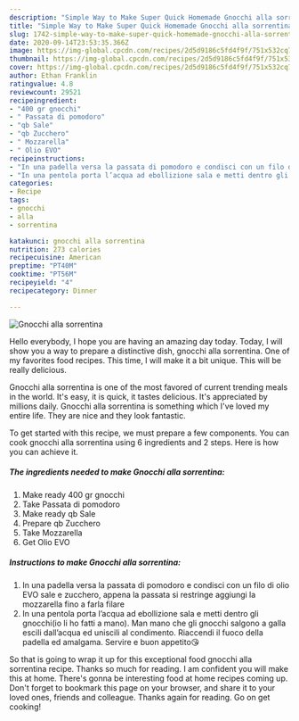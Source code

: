 ```yaml
---
description: "Simple Way to Make Super Quick Homemade Gnocchi alla sorrentina"
title: "Simple Way to Make Super Quick Homemade Gnocchi alla sorrentina"
slug: 1742-simple-way-to-make-super-quick-homemade-gnocchi-alla-sorrentina
date: 2020-09-14T23:53:35.366Z
image: https://img-global.cpcdn.com/recipes/2d5d9186c5fd4f9f/751x532cq70/gnocchi-alla-sorrentina-recipe-main-photo.jpg
thumbnail: https://img-global.cpcdn.com/recipes/2d5d9186c5fd4f9f/751x532cq70/gnocchi-alla-sorrentina-recipe-main-photo.jpg
cover: https://img-global.cpcdn.com/recipes/2d5d9186c5fd4f9f/751x532cq70/gnocchi-alla-sorrentina-recipe-main-photo.jpg
author: Ethan Franklin
ratingvalue: 4.8
reviewcount: 29521
recipeingredient:
- "400 gr gnocchi"
- " Passata di pomodoro"
- "qb Sale"
- "qb Zucchero"
- " Mozzarella"
- " Olio EVO"
recipeinstructions:
- "In una padella versa la passata di pomodoro e condisci con un filo di olio EVO sale e zucchero, appena la passata si restringe aggiungi la mozzarella fino a farla filare"
- "In una pentola porta l’acqua ad ebollizione sala e metti dentro gli gnocchi(io li ho fatti a mano). Man mano che gli gnocchi salgono a galla escili dall’acqua ed uniscili al condimento. Riaccendi il fuoco della padella ed amalgama. Servire e buon appetito😘"
categories:
- Recipe
tags:
- gnocchi
- alla
- sorrentina

katakunci: gnocchi alla sorrentina 
nutrition: 273 calories
recipecuisine: American
preptime: "PT40M"
cooktime: "PT56M"
recipeyield: "4"
recipecategory: Dinner

---
```



![Gnocchi alla sorrentina](https://img-global.cpcdn.com/recipes/2d5d9186c5fd4f9f/751x532cq70/gnocchi-alla-sorrentina-recipe-main-photo.jpg)

Hello everybody, I hope you are having an amazing day today. Today, I will show you a way to prepare a distinctive dish, gnocchi alla sorrentina. One of my favorites food recipes. This time, I will make it a bit unique. This will be really delicious.



Gnocchi alla sorrentina is one of the most favored of current trending meals in the world. It's easy, it is quick, it tastes delicious. It's appreciated by millions daily. Gnocchi alla sorrentina is something which I've loved my entire life. They are nice and they look fantastic.


To get started with this recipe, we must prepare a few components. You can cook gnocchi alla sorrentina using 6 ingredients and 2 steps. Here is how you can achieve it.

<!--inarticleads1-->

##### The ingredients needed to make Gnocchi alla sorrentina:

1. Make ready 400 gr gnocchi
1. Take  Passata di pomodoro
1. Make ready qb Sale
1. Prepare qb Zucchero
1. Take  Mozzarella
1. Get  Olio EVO




<!--inarticleads2-->

##### Instructions to make Gnocchi alla sorrentina:

1. In una padella versa la passata di pomodoro e condisci con un filo di olio EVO sale e zucchero, appena la passata si restringe aggiungi la mozzarella fino a farla filare
1. In una pentola porta l’acqua ad ebollizione sala e metti dentro gli gnocchi(io li ho fatti a mano). Man mano che gli gnocchi salgono a galla escili dall’acqua ed uniscili al condimento. Riaccendi il fuoco della padella ed amalgama. Servire e buon appetito😘




So that is going to wrap it up for this exceptional food gnocchi alla sorrentina recipe. Thanks so much for reading. I am confident you will make this at home. There's gonna be interesting food at home recipes coming up. Don't forget to bookmark this page on your browser, and share it to your loved ones, friends and colleague. Thanks again for reading. Go on get cooking!
